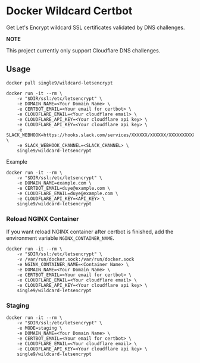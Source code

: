 Docker Wildcard Certbot
=================

Get Let's Encrypt wildcard SSL certificates validated by DNS challenges.

**NOTE**

This project currently only support Cloudflare DNS challenges.

Usage
-----------

    docker pull single9/wildcard-letsencrypt

    docker run -it --rm \
        -v "$DIR/ssl:/etc/letsencrypt" \
        -e DOMAIN_NAME=<Your Domain Name> \
        -e CERTBOT_EMAIL=<Your email for certbot> \
        -e CLOUDFLARE_EMAIL=<Your cloudflare email> \
        -e CLOUDFLARE_API_KEY=<Your cloudflare api key> \
        -e CLOUDFLARE_API_KEY=<Your cloudflare api key> \
        -e SLACK_WEBHOOK=https://hooks.slack.com/services/XXXXXX/XXXXXX/XXXXXXXXXXXXXX \
        -e SLACK_WEBHOOK_CHANNEL=<SLACK_CHANNEL> \
        single9/wildcard-letsencrypt

Example

    docker run -it --rm \
        -v "$DIR/ssl:/etc/letsencrypt" \
        -e DOMAIN_NAME=example.com \
        -e CERTBOT_EMAIL=duye@example.com \
        -e CLOUDFLARE_EMAIL=duye@example.com \
        -e CLOUDFLARE_API_KEY=<API_KEY> \
        single9/wildcard-letsencrypt

### Reload NGINX Container

If you want reload NGINX container after certbot is finished, add the environment variable `NGINX_CONTAINER_NAME`.

    docker run -it --rm \
        -v "$DIR/ssl:/etc/letsencrypt" \
        -v /var/run/docker.sock:/var/run/docker.sock
        -e NGINX_CONTAINER_NAME=<Container Name> \
        -e DOMAIN_NAME=<Your Domain Name> \
        -e CERTBOT_EMAIL=<Your email for certbot> \
        -e CLOUDFLARE_EMAIL=<Your cloudflare email> \
        -e CLOUDFLARE_API_KEY=<Your cloudflare api key> \
        single9/wildcard-letsencrypt

### Staging

    docker run -it --rm \
        -v "$DIR/ssl:/etc/letsencrypt" \
        -e MODE=staging \
        -e DOMAIN_NAME=<Your Domain Name> \
        -e CERTBOT_EMAIL=<Your email for certbot> \
        -e CLOUDFLARE_EMAIL=<Your cloudflare email> \
        -e CLOUDFLARE_API_KEY=<Your cloudflare api key> \
        single9/wildcard-letsencrypt
